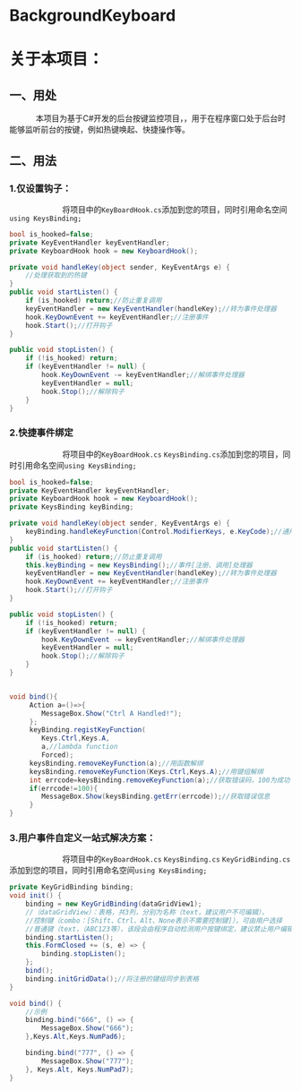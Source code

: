 # BackgroundKeyboard

# 关于本项目：

## 一、用处

            本项目为基于C#开发的后台按键监控项目，，用于在程序窗口处于后台时能够监听前台的按键，例如热键唤起、快捷操作等。

## 二、用法

### 1.仅设置钩子：

                        将项目中的`KeyBoardHook.cs`添加到您的项目，同时引用命名空间`using KeysBinding;`

```csharp
bool is_hooked=false;
private KeyEventHandler keyEventHandler;
private KeyboardHook hook = new KeyboardHook();

private void handleKey(object sender, KeyEventArgs e) {
    //处理获取到的热键
}
public void startListen() {
    if (is_hooked) return;//防止重复调用
    keyEventHandler = new KeyEventHandler(handleKey);//转为事件处理器
    hook.KeyDownEvent += keyEventHandler;//注册事件
    hook.Start();//打开钩子
}

public void stopListen() {
    if (!is_hooked) return;
    if (keyEventHandler != null) {
        hook.KeyDownEvent -= keyEventHandler;//解绑事件处理器
        keyEventHandler = null;
        hook.Stop();//解除钩子
    }
}                        
```

### 2.快捷事件绑定

                        将项目中的`KeyBoardHook.cs` `KeysBinding.cs`添加到您的项目，同时引用命名空间`using KeysBinding;`

```csharp
bool is_hooked=false;
private KeyEventHandler keyEventHandler;
private KeyboardHook hook = new KeyboardHook();
private KeysBinding keyBinding;

private void handleKey(object sender, KeyEventArgs e) {
    keyBinding.handleKeyFunction(Control.ModifierKeys, e.KeyCode);//通用事件注册处理器
}
public void startListen() {
    if (is_hooked) return;//防止重复调用
    this.keyBinding = new KeysBinding();//事件[注册、调用]处理器
    keyEventHandler = new KeyEventHandler(handleKey);//转为事件处理器
    hook.KeyDownEvent += keyEventHandler;//注册事件
    hook.Start();//打开钩子
}

public void stopListen() {
    if (!is_hooked) return;
    if (keyEventHandler != null) {
        hook.KeyDownEvent -= keyEventHandler;//解绑事件处理器
        keyEventHandler = null;
        hook.Stop();//解除钩子
    }
} 


void bind(){
     Action a=()=>{
        MessageBox.Show("Ctrl A Handled!");
     };
     keyBinding.registKeyFunction(
        Keys.Ctrl,Keys.A,
        a,//lambda function
        Forced);
     keysBinding.removeKeyFunction(a);//用函数解绑
     keysBinding.removeKeyFunction(Keys.Ctrl,Keys.A);//用键组解绑
     int errcode=keysBinding.removeKeyFunction(a);//获取错误码，100为成功
     if(errcode!=100){
        MessageBox.Show(keysBinding.getErr(errcode));//获取错误信息
     }
}
```

### 3.用户事件自定义一站式解决方案：

                        将项目中的`KeyBoardHook.cs` `KeysBinding.cs` `KeyGridBinding.cs`添加到您的项目，同时引用命名空间`using KeysBinding;`

```csharp
private KeyGridBinding binding;
void init() { 
    binding = new KeyGridBinding(dataGridView1);
    //（dataGridView）：表格，共3列，分别为名称（text，建议用户不可编辑），
    //控制键（combo：[Shift、Ctrl、Alt、None表示不需要控制键]），可由用户选择
    //普通键（text，（ABC123等），该段会由程序自动检测用户按键绑定，建议禁止用户编辑
    binding.startListen();
    this.FormClosed += (s, e) => {
        binding.stopListen();
    };
    bind();
    binding.initGridData();//将注册的键组同步到表格
}

void bind() {
    //示例
    binding.bind("666", () => {
        MessageBox.Show("666");
    },Keys.Alt,Keys.NumPad6);

    binding.bind("777", () => {
        MessageBox.Show("777");
    }, Keys.Alt, Keys.NumPad7);
}
```